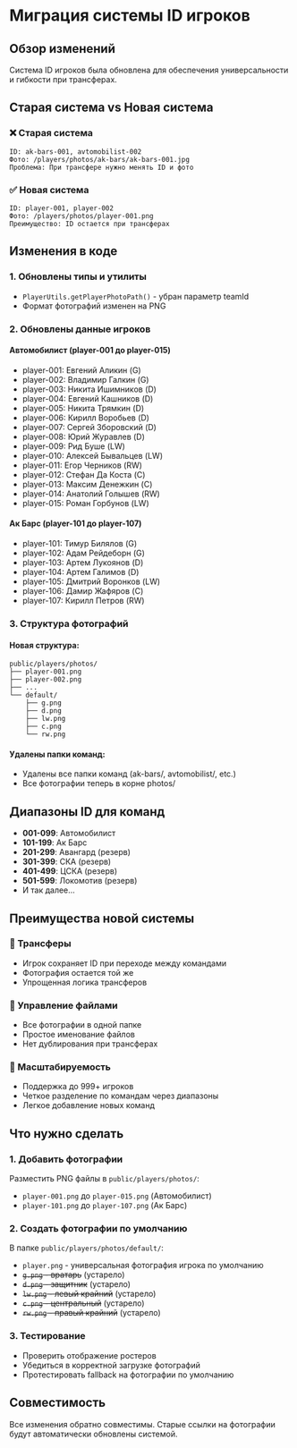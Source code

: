 # Миграция системы ID игроков

## Обзор изменений

Система ID игроков была обновлена для обеспечения универсальности и гибкости при трансферах.

## Старая система vs Новая система

### ❌ Старая система
```
ID: ak-bars-001, avtomobilist-002
Фото: /players/photos/ak-bars/ak-bars-001.jpg
Проблема: При трансфере нужно менять ID и фото
```

### ✅ Новая система
```
ID: player-001, player-002
Фото: /players/photos/player-001.png
Преимущество: ID остается при трансферах
```

## Изменения в коде

### 1. Обновлены типы и утилиты
- `PlayerUtils.getPlayerPhotoPath()` - убран параметр teamId
- Формат фотографий изменен на PNG

### 2. Обновлены данные игроков

#### Автомобилист (player-001 до player-015)
- player-001: Евгений Аликин (G)
- player-002: Владимир Галкин (G)
- player-003: Никита Ишимников (D)
- player-004: Евгений Кашников (D)
- player-005: Никита Трямкин (D)
- player-006: Кирилл Воробьев (D)
- player-007: Сергей Зборовский (D)
- player-008: Юрий Журавлев (D)
- player-009: Рид Буше (LW)
- player-010: Алексей Бывальцев (LW)
- player-011: Егор Черников (RW)
- player-012: Стефан Да Коста (C)
- player-013: Максим Денежкин (C)
- player-014: Анатолий Голышев (RW)
- player-015: Роман Горбунов (LW)

#### Ак Барс (player-101 до player-107)
- player-101: Тимур Билялов (G)
- player-102: Адам Рейдеборн (G)
- player-103: Артем Лукоянов (D)
- player-104: Артем Галимов (D)
- player-105: Дмитрий Воронков (LW)
- player-106: Дамир Жафяров (C)
- player-107: Кирилл Петров (RW)

### 3. Структура фотографий

#### Новая структура:
```
public/players/photos/
├── player-001.png
├── player-002.png
├── ...
└── default/
    ├── g.png
    ├── d.png
    ├── lw.png
    ├── c.png
    └── rw.png
```

#### Удалены папки команд:
- Удалены все папки команд (ak-bars/, avtomobilist/, etc.)
- Все фотографии теперь в корне photos/

## Диапазоны ID для команд

- **001-099**: Автомобилист
- **101-199**: Ак Барс
- **201-299**: Авангард (резерв)
- **301-399**: СКА (резерв)
- **401-499**: ЦСКА (резерв)
- **501-599**: Локомотив (резерв)
- И так далее...

## Преимущества новой системы

### 🔄 Трансферы
- Игрок сохраняет ID при переходе между командами
- Фотография остается той же
- Упрощенная логика трансферов

### 📁 Управление файлами
- Все фотографии в одной папке
- Простое именование файлов
- Нет дублирования при трансферах

### 🎯 Масштабируемость
- Поддержка до 999+ игроков
- Четкое разделение по командам через диапазоны
- Легкое добавление новых команд

## Что нужно сделать

### 1. Добавить фотографии
Разместить PNG файлы в `public/players/photos/`:
- `player-001.png` до `player-015.png` (Автомобилист)
- `player-101.png` до `player-107.png` (Ак Барс)

### 2. Создать фотографии по умолчанию
В папке `public/players/photos/default/`:
- `player.png` - универсальная фотография игрока по умолчанию
- ~~`g.png` - вратарь~~ (устарело)
- ~~`d.png` - защитник~~ (устарело)
- ~~`lw.png` - левый крайний~~ (устарело)
- ~~`c.png` - центральный~~ (устарело)
- ~~`rw.png` - правый крайний~~ (устарело)

### 3. Тестирование
- Проверить отображение ростеров
- Убедиться в корректной загрузке фотографий
- Протестировать fallback на фотографии по умолчанию

## Совместимость

Все изменения обратно совместимы. Старые ссылки на фотографии будут автоматически обновлены системой.
